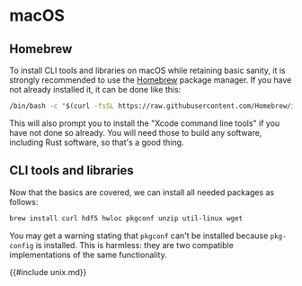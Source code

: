 # macOS

## Homebrew

To install CLI tools and libraries on macOS while retaining basic sanity, it is
strongly recommended to use the [Homebrew](https://brew.sh/) package manager. If
you have not already installed it, it can be done like this:

```bash
/bin/bash -c "$(curl -fsSL https://raw.githubusercontent.com/Homebrew/install/HEAD/install.sh)"
```

This will also prompt you to install the "Xcode command line tools" if you have
not done so already. You will need those to build any software, including Rust
software, so that's a good thing.


## CLI tools and libraries

Now that the basics are covered, we can install all needed packages as follows:

```bash
brew install curl hdf5 hwloc pkgconf unzip util-linux wget
```

You may get a warning stating that `pkgconf` can't be installed because
`pkg-config` is installed. This is harmless: they are two compatible
implementations of the same functionality.


{{#include unix.md}}
